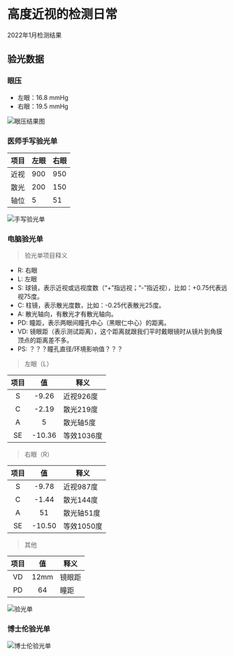 # 高度近视的检测日常

2022年1月检测结果

## 验光数据

### 眼压

- 左眼：16.8 mmHg
- 右眼：19.5 mmHg

![眼压结果图](pics/南山区人民医院-眼压.jpeg)

### 医师手写验光单

| 项目 | 左眼 | 右眼 |
| ---- | ---- | ---- |
| 近视 | 900  | 950  |
| 散光 | 200  | 150  |
| 轴位 | 5    | 51   |

![手写验光单](pics/南山区人民医院-医师验光.jpeg "医师验光")

### 电脑验光单

> 验光单项目释义

- R: 右眼
- L: 左眼
- S: 球镜，表示近视或远视度数（“+”指远视；“-”指近视），比如：+0.75代表远视75度。
- C: 柱镜，表示散光度数，比如：-0.25代表散光25度。
- A: 散光轴向，有散光才有散光轴向。
- PD: 瞳距，表示两眼间瞳孔中心（黑眼仁中心）的距离。
- VD: 镜眼距（表示测试距离），这个距离就跟我们平时戴眼镜时从镜片到角膜顶点的距离差不多。
- PS: ？？？瞳孔直径/环境影响值？？？

> 左眼（L）

| 项目  |   值   | 释义       |
| :---: | :----: | ---------- |
|   S   | -9.26  | 近视926度  |
|   C   | -2.19  | 散光219度  |
|   A   |   5    | 散光轴5度  |
|  SE   | -10.36 | 等效1036度 |

> 右眼（R）

| 项目  |   值   | 释义       |
| :---: | :----: | ---------- |
|   S   | -9.78  | 近视987度  |
|   C   | -1.44  | 散光144度  |
|   A   |   51   | 散光轴51度 |
|  SE   | -10.50 | 等效1050度 |

> 其他

| 项目  |  值   | 释义   |
| :---: | :---: | ------ |
|  VD   | 12mm  | 镜眼距 |
|  PD   |  64   | 瞳距   |

![验光单](pics/南山区人民医院-机器验光.jpeg "机器验光结果")

### 博士伦验光单

![博士伦验光单](pics/博士伦验光结果.jpeg)